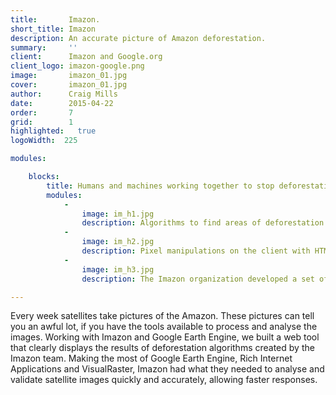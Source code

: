 ```yaml
---
title:       Imazon.
short_title: Imazon
description: An accurate picture of Amazon deforestation.
summary:     ''
client:      Imazon and Google.org
client_logo: imazon-google.png 
image:       imazon_01.jpg
cover:       imazon_01.jpg
author:      Craig Mills
date:        2015-04-22
order:       7
grid:        1
highlighted:   true
logoWidth:  225

modules:

    blocks:
        title: Humans and machines working together to stop deforestation
        modules:
            -
                image: im_h1.jpg
                description: Algorithms to find areas of deforestation from the images and measurements of Amazonian rainforests were run using Google Earth Engine. In addition to the data process, the tool relies on the data hosting services of Google Earth Engine.
            -
                image: im_h2.jpg
                description: Pixel manipulations on the client with HTML5 canvas provides a great way to visualize and manipulate raster data on the browser. The tool presents an advanced user interface that allows users to select deforestation polygons, draw new ones, edit shapes or configure thresholds to define areas.
            -
                image: im_h3.jpg
                description: The Imazon organization developed a set of algorithms to detect deforestation areas. Working to improve their workflow for validation means a faster response to this important topic.

---
```

Every week satellites take pictures of the Amazon. These pictures can tell you an awful lot, if you have the tools available to process and analyse the images. Working with Imazon and Google Earth Engine, we built a web tool that clearly displays the results of deforestation algorithms created by the Imazon team. Making the most of Google Earth Engine, Rich Internet Applications and VisualRaster, Imazon had what they needed to analyse and validate satellite images quickly and accurately, allowing faster responses. 
